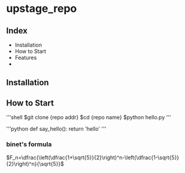 # upstage_repo

## Index
- Installation
- How to Start
- Features
- 
## Installation

## How to Start

'''shell
$git clone {repo addr}
$cd {repo name}
$python hello.py
'''

'''python
def say_hello():
    return 'hello'
'''

### binet's formula

$F_n=\dfrac{\left(\dfrac{1+\sqrt{5}}{2}\right)^n-\left(\dfrac{1-\sqrt{5}}{2}\right)^n}{\sqrt{5}}$

